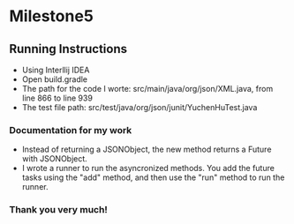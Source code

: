 # Milestone5
## Running Instructions
* Using Interllij IDEA
* Open build.gradle
* The path for the code I worte: src/main/java/org/json/XML.java, from line 866 to line 939
* The test file path: src/test/java/org/json/junit/YuchenHuTest.java

### Documentation for my work
* Instead of returning a JSONObject, the new method returns a Future with JSONObject. 
* I wrote a runner to run the asyncronized methods. You add the future tasks using the "add" method, and then use the "run" method to run the runner.

### Thank you very much! 

